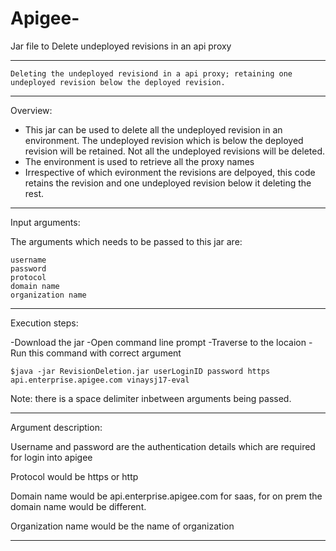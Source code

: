 # Apigee-
Jar file to Delete undeployed revisions in an api proxy

---
	Deleting the undeployed revisiond in a api proxy; retaining one undeployed revision below the deployed revision. 
---

Overview:

- This jar can be used to delete all the undeployed revision in an environment. The undeployed revision which is below the deployed revision will be retained. Not all the undeployed revisions will be deleted. 
- The environment is used to retrieve all the proxy names 
- Irrespective of which evironment the revisions are delpoyed, this code retains the revision and one undeployed revision below it deleting the rest.  

---

Input arguments:

The arguments which needs to be passed to this jar are:

	username 
	password
	protocol
	domain name
	organization name

---

Execution steps: 

-Download the jar
-Open command line prompt
-Traverse to the locaion
-Run this command with correct argument

	$java -jar RevisionDeletion.jar userLoginID password https api.enterprise.apigee.com vinaysj17-eval 
 
Note: there is a space delimiter inbetween arguments being passed. 

---

Argument description: 

Username and password are the authentication details which are required for login into apigee

Protocol would be https or http

Domain name would be api.enterprise.apigee.com for saas, for on prem the domain name would be different. 

Organization name would be the name of organization 

---
